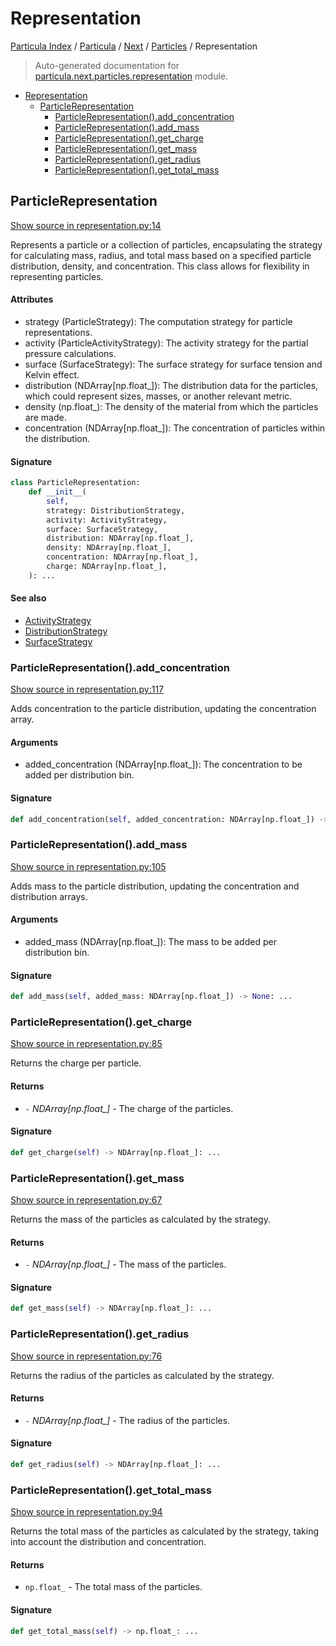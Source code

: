 # Representation

[Particula Index](../../../README.md#particula-index) / [Particula](../../index.md#particula) / [Next](../index.md#next) / [Particles](./index.md#particles) / Representation

> Auto-generated documentation for [particula.next.particles.representation](../../../../particula/next/particles/representation.py) module.

- [Representation](#representation)
  - [ParticleRepresentation](#particlerepresentation)
    - [ParticleRepresentation().add_concentration](#particlerepresentation()add_concentration)
    - [ParticleRepresentation().add_mass](#particlerepresentation()add_mass)
    - [ParticleRepresentation().get_charge](#particlerepresentation()get_charge)
    - [ParticleRepresentation().get_mass](#particlerepresentation()get_mass)
    - [ParticleRepresentation().get_radius](#particlerepresentation()get_radius)
    - [ParticleRepresentation().get_total_mass](#particlerepresentation()get_total_mass)

## ParticleRepresentation

[Show source in representation.py:14](../../../../particula/next/particles/representation.py#L14)

Represents a particle or a collection of particles, encapsulating the
strategy for calculating mass, radius, and total mass based on a
specified particle distribution, density, and concentration. This class
allows for flexibility in representing particles.

#### Attributes

- strategy (ParticleStrategy): The computation strategy for particle
representations.
- activity (ParticleActivityStrategy): The activity strategy for the
partial pressure calculations.
- surface (SurfaceStrategy): The surface strategy for surface tension and
Kelvin effect.
- distribution (NDArray[np.float_]): The distribution data for the
particles, which could represent sizes, masses, or another relevant metric.
- density (np.float_): The density of the material from which the
particles are made.
- concentration (NDArray[np.float_]): The concentration of particles
within the distribution.

#### Signature

```python
class ParticleRepresentation:
    def __init__(
        self,
        strategy: DistributionStrategy,
        activity: ActivityStrategy,
        surface: SurfaceStrategy,
        distribution: NDArray[np.float_],
        density: NDArray[np.float_],
        concentration: NDArray[np.float_],
        charge: NDArray[np.float_],
    ): ...
```

#### See also

- [ActivityStrategy](./activity_strategies.md#activitystrategy)
- [DistributionStrategy](./distribution_strategies.md#distributionstrategy)
- [SurfaceStrategy](./surface_strategies.md#surfacestrategy)

### ParticleRepresentation().add_concentration

[Show source in representation.py:117](../../../../particula/next/particles/representation.py#L117)

Adds concentration to the particle distribution, updating the
concentration array.

#### Arguments

- added_concentration (NDArray[np.float_]): The concentration to be
    added per distribution bin.

#### Signature

```python
def add_concentration(self, added_concentration: NDArray[np.float_]) -> None: ...
```

### ParticleRepresentation().add_mass

[Show source in representation.py:105](../../../../particula/next/particles/representation.py#L105)

Adds mass to the particle distribution, updating the concentration
and distribution arrays.

#### Arguments

- added_mass (NDArray[np.float_]): The mass to be added per
    distribution bin.

#### Signature

```python
def add_mass(self, added_mass: NDArray[np.float_]) -> None: ...
```

### ParticleRepresentation().get_charge

[Show source in representation.py:85](../../../../particula/next/particles/representation.py#L85)

Returns the charge per particle.

#### Returns

- `-` *NDArray[np.float_]* - The charge of the particles.

#### Signature

```python
def get_charge(self) -> NDArray[np.float_]: ...
```

### ParticleRepresentation().get_mass

[Show source in representation.py:67](../../../../particula/next/particles/representation.py#L67)

Returns the mass of the particles as calculated by the strategy.

#### Returns

- `-` *NDArray[np.float_]* - The mass of the particles.

#### Signature

```python
def get_mass(self) -> NDArray[np.float_]: ...
```

### ParticleRepresentation().get_radius

[Show source in representation.py:76](../../../../particula/next/particles/representation.py#L76)

Returns the radius of the particles as calculated by the strategy.

#### Returns

- `-` *NDArray[np.float_]* - The radius of the particles.

#### Signature

```python
def get_radius(self) -> NDArray[np.float_]: ...
```

### ParticleRepresentation().get_total_mass

[Show source in representation.py:94](../../../../particula/next/particles/representation.py#L94)

Returns the total mass of the particles as calculated by the strategy,
taking into account the distribution and concentration.

#### Returns

- `np.float_` - The total mass of the particles.

#### Signature

```python
def get_total_mass(self) -> np.float_: ...
```